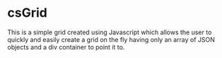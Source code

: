 # csGrid

This is a simple grid created using Javascript which allows the user to quickly and easily create a grid on the fly having only an array of JSON objects and a div container to point it to.
